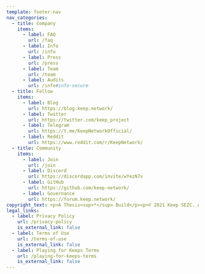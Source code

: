 ```yaml
---
template: footer-nav
nav_categories:
  - title: Company
    items:
      - label: FAQ
        url: /faq
      - label: Info
        url: /info
      - label: Press
        url: /press
      - label: Team
        url: /team
      - label: Audits
        url: /info#info-secure
  - title: Follow
    items:
      - label: Blog
        url: https://blog.keep.network/
      - label: Twitter
        url: https://twitter.com/keep_project
      - label: Telegram
        url: https://t.me/KeepNetworkOfficial/
      - label: Reddit
        url: https://www.reddit.com/r/KeepNetwork/
  - title: Community
    items:
      - label: Join
        url: /join
      - label: Discord
        url: https://discordapp.com/invite/wYezN7v
      - label: GitHub
        url: https://github.com/keep-network/
      - label: Governance
        url: https://forum.keep.network/
copyright_text: <p>A Thesis<sup>*</sup> Build</p><p>© 2021 Keep SEZC. All Rights Reserved.</p>
legal_links:
  - label: Privacy Policy
    url: /privacy-policy
    is_external_link: false
  - label: Terms of Use
    url: /terms-of-use
    is_external_link: false
  - label: Playing for Keeps Terms
    url: /playing-for-keeps-terms
    is_external_link: false
---
```

